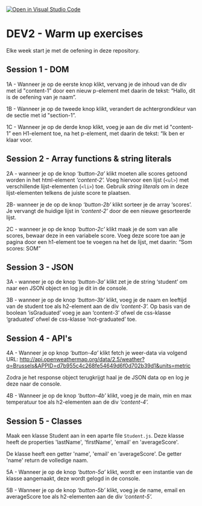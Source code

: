 [![Open in Visual Studio Code](https://classroom.github.com/assets/open-in-vscode-2e0aaae1b6195c2367325f4f02e2d04e9abb55f0b24a779b69b11b9e10269abc.svg)](https://classroom.github.com/online_ide?assignment_repo_id=18188106&assignment_repo_type=AssignmentRepo)
# DEV2 - Warm up exercises

Elke week start je met de oefening in deze repository.

## Session 1 - DOM
1A - Wanneer je op de eerste knop klikt, vervang je de inhoud van de div met id "content-1” door een nieuw p-element met daarin de tekst: “Hallo, dit is de oefening van je naam”.

1B - Wanneer je op de tweede knop klikt, verandert de achtergrondkleur van de sectie met id "section-1”.

1C - Wanneer je op de derde knop klikt, voeg je aan de div met id "content-1” een H1-element toe, na het p-element, met daarin de tekst: “Ik ben er klaar voor.

## Session 2 - Array functions & string literals
2A - wanneer je op de knop *‘button-2a’* klikt moeten alle scores getoond worden in het html-element *‘content-2’.* Voeg hiervoor een lijst (`<ul>`) met verschillende lijst-elementen (`<li>`) toe. Gebruik *string literals* om in deze lijst-elementen telkens de juiste score te plaatsen.

2B- wanneer je de op de knop *‘button-2b’* klikt sorteer je de array ‘scores’. Je vervangt de huidige lijst in *‘content-2’* door de een nieuwe gesorteerde lijst.

2C - wanneer je op de knop *‘button-2c’* klikt maak je de som van alle scores, bewaar deze in een variabele score. Voeg deze score toe aan je pagina door een h1-element toe te voegen na het de lijst, met daarin: “Som scores: SOM” 

## Session 3 - JSON
3A - wanneer je op de knop *‘button-3a’* klikt zet je de string ‘student’ om naar een JSON object en log je dit in de console.

3B - wanneer  je op de knop *‘button-3b’* klikt, voeg je de naam en leeftijd van de student toe als h2-element aan de div *‘content-3’.*
Op basis van de boolean ‘isGraduated’ voeg je aan ‘content-3’ ofwel de css-klasse ‘graduated’ ofwel de css-klasse ‘not-graduated’ toe.

## Session 4 - API's 
4A - Wanneer je op knop *‘button-4a’* klikt fetch je weer-data via volgend URL:
http://api.openweathermap.org/data/2.5/weather?q=Brussels&APPID=d7b955c4c268fe54649d6f0d702b39d1&units=metric

Zodra je het response object terugkrijgt haal je de JSON data op en log je deze naar de console.

4B - Wanneer  je op de knop *‘button-4b’* klikt, voeg je de main, min en max temperatuur toe als h2-elementen aan de div *‘content-4’.*

## Session 5 - Classes
Maak een klasse Student aan in een aparte file `Student.js`. Deze klasse heeft de properties 'lastName', 'firstName', 'email' en 'averageScore'.

De klasse heeft een getter 'name', 'email' en 'averageScore'. 
De getter 'name' return de volledige naam. 

5A - Wanneer  je op de knop *‘button-5a’* klikt, wordt er een instantie van de klasse aangemaakt, deze wordt gelogd in de console.

5B - Wanneer  je op de knop *‘button-5b’* klikt, voeg je de name, email en averageScore toe als h2-elementen aan de div *‘content-5’.*